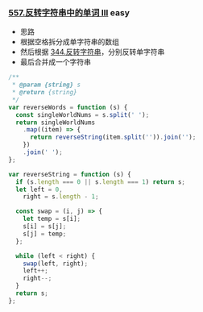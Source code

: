 ### [557.反转字符串中的单词 III](https://leetcode.cn/problems/reverse-words-in-a-string-iii/) <Badge type="success">easy</Badge>

- 思路
- 根据空格拆分成单字符串的数组
- 然后根据 [344.反转字符串](#344反转字符串)，分别反转单字符串
- 最后合并成一个字符串

```js
/**
 * @param {string} s
 * @return {string}
 */
var reverseWords = function (s) {
  const singleWorldNums = s.split(' ');
  return singleWorldNums
    .map((item) => {
      return reverseString(item.split('')).join('');
    })
    .join(' ');
};

var reverseString = function (s) {
  if (s.length === 0 || s.length === 1) return s;
  let left = 0,
    right = s.length - 1;

  const swap = (i, j) => {
    let temp = s[i];
    s[i] = s[j];
    s[j] = temp;
  };

  while (left < right) {
    swap(left, right);
    left++;
    right--;
  }
  return s;
};
```

